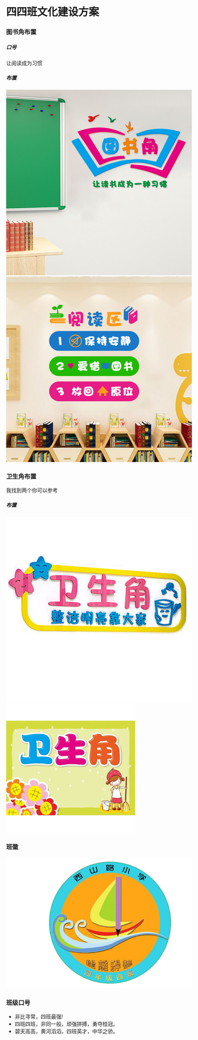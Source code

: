 # 四四班文化建设方案

### 图书角布置
##### 口号
让阅读成为习惯
##### 布置
![tushujiao2](../../img/teacher/tushujiao2.jpeg)
![tushujiao1](../../img/teacher/tushujiao1.jpeg)

### 卫生角布置
我找到两个你可以参考
##### 布置
![weishengjiao2](../../img/teacher/weishengjiao2.jpeg)
![weishengjiao1](../../img/teacher/weishengjiao1.jpeg)

### 班徽
![banhui](../../img/teacher/banhui.jpg)

### 班级口号
* 非比寻常，四班最强!
* 四班四班，非同一般，顽强拼搏，勇夺桂冠。
* 碧天高高，黄河滔滔，四班英才，中华之骄。















